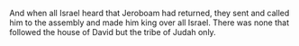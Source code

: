 And when all Israel heard that Jeroboam had returned, they sent and called him to the assembly and made him king over all Israel. There was none that followed the house of David but the tribe of Judah only.
